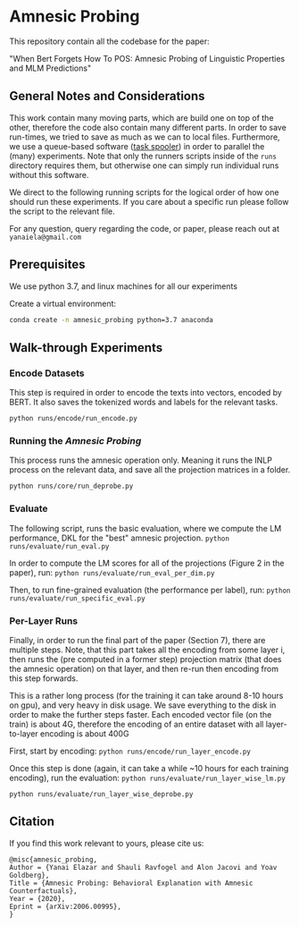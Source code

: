 # Amnesic Probing
This repository contain all the codebase for the paper:

"When Bert Forgets How To POS: Amnesic Probing of Linguistic Properties and MLM Predictions"

## General Notes and Considerations
This work contain many moving parts, which are build one on top of the other, therefore the code
also contain many different parts.
In order to save run-times, we tried to save as much as we can to local files.
Furthermore, we use a queue-based software 
([task spooler](https://vicerveza.homeunix.net/~viric/soft/ts/)) 
in order to parallel the (many) experiments.
Note that only the runners scripts inside of the `runs` directory requires them,
but otherwise one can simply run individual runs without this software.

We direct to the following running scripts for the logical order of how one should run 
these experiments. If you care about a specific run please follow the script to the relevant file.

For any question, query regarding the code, or paper, please reach out at `yanaiela@gmail.com`



## Prerequisites
We use python 3.7, and linux machines for all our experiments

Create a virtual environment:
```sh
conda create -n amnesic_probing python=3.7 anaconda
```

## Walk-through Experiments

### Encode Datasets
This step is required in order to encode the texts into vectors, encoded by BERT.
It also saves the tokenized words and labels for the relevant tasks.

`python runs/encode/run_encode.py`


### Running the _Amnesic Probing_
This process runs the amnesic operation only. Meaning it runs the INLP process on the
relevant data, and save all the projection matrices in a folder.

```python runs/core/run_deprobe.py```

### Evaluate
The following script, runs the basic evaluation, where we compute the LM performance, DKL
for the "best" amnesic projection.
```python runs/evaluate/run_eval.py```

In order to compute the LM scores for all of the projections (Figure 2 in the paper), run:
```python runs/evaluate/run_eval_per_dim.py```

Then, to run fine-grained evaluation (the performance per label), run:
```python runs/evaluate/run_specific_eval.py```

### Per-Layer Runs
Finally, in order to run the final part of the paper (Section 7), there are multiple steps.
Note, that this part takes all the encoding from some layer i, then runs the (pre computed in 
a former step) projection matrix (that does the amnesic operation) on that layer, and then
re-run then encoding from this step forwards.

This is a rather long process (for the training it can take around 8-10 hours on gpu), and
very heavy in disk usage. We save everything to the disk in order to make the further steps faster.
Each encoded vector file (on the train) is about 4G, therefore the encoding of an entire dataset
with all layer-to-layer encoding is about 400G

First, start by encoding:
```python runs/encode/run_layer_encode.py```

Once this step is done (again, it can take a while ~10 hours for each training encoding), run
the evaluation:
```python runs/evaluate/run_layer_wise_lm.py```

```python runs/evaluate/run_layer_wise_deprobe.py```


## Citation
If you find this work relevant to yours, please cite us:
```
@misc{amnesic_probing,
Author = {Yanai Elazar and Shauli Ravfogel and Alon Jacovi and Yoav Goldberg},
Title = {Amnesic Probing: Behavioral Explanation with Amnesic Counterfactuals},
Year = {2020},
Eprint = {arXiv:2006.00995},
}
```